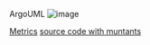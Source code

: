 ArgoUML
![image](https://raw.githubusercontent.com/test4cc/vamos2020/master/featureModel/ArgoUML.JPG)

[Metrics](https://github.com/test4cc/vamos2020/blob/master/metrics/ATM.csv)
[source code with muntants](https://github.com/test4cc/vamos2020/tree/master/dataset_with_mutant/ATM)
